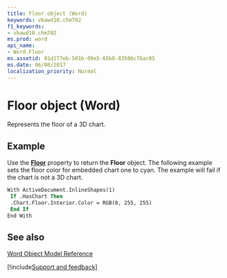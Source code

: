 ```yaml
---
title: Floor object (Word)
keywords: vbawd10.chm702
f1_keywords:
- vbawd10.chm702
ms.prod: word
api_name:
- Word.Floor
ms.assetid: 01d277eb-501b-09e5-65b8-83506c76ac05
ms.date: 06/08/2017
localization_priority: Normal
---
```



# Floor object (Word)

Represents the floor of a 3D chart.


## Example

Use the  **[Floor](Word.Chart.Floor.md)** property to return the **Floor** object. The following example sets the floor color for embedded chart one to cyan. The example will fail if the chart is not a 3D chart.


```vb
With ActiveDocument.InlineShapes(1) 
 If .HasChart Then 
 .Chart.Floor.Interior.Color = RGB(0, 255, 255) 
 End If 
End With 

```


## See also


[Word Object Model Reference](overview/Word/object-model.md)

[!include[Support and feedback](~/includes/feedback-boilerplate.md)]